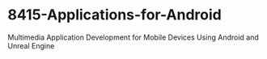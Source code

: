 # 8415-Applications-for-Android
Multimedia Application Development for Mobile Devices Using Android and Unreal Engine
